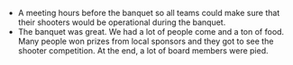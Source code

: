 <!--t December 13, 2019 t-->

- A meeting hours before the banquet so all teams could make sure that their shooters would be operational during the banquet.
- The banquet was great. We had a lot of people come and a ton of food. Many people won prizes from local sponsors and they got to see the shooter competition. At the end, a lot of board members were pied.
